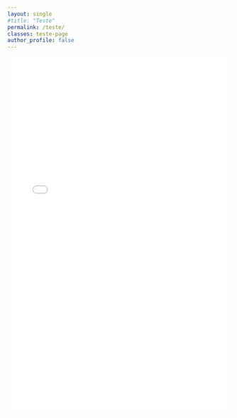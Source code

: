 ```yaml
---
layout: single
#title: "Teste"
permalink: /teste/
classes: teste-page
author_profile: false
---
```


<iframe src="/regressoes/cdx_us_hy/html/CDX_US_HY.html"
        width="100%" height="800px"
        style="border: none;">
</iframe>